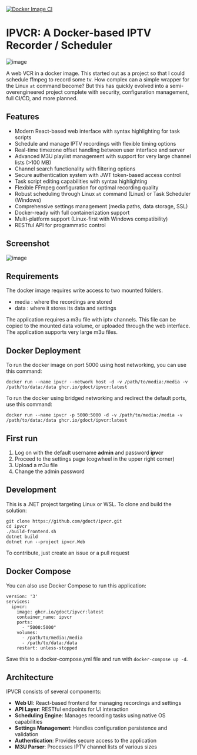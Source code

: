[![Docker Image CI](https://github.com/gdoct/ipvcr/actions/workflows/docker-image.yml/badge.svg)](https://github.com/gdoct/ipvcr/actions/workflows/docker-image.yml)
# IPVCR: A Docker-based IPTV Recorder / Scheduler
![image](https://github.com/user-attachments/assets/f8fbb0b1-47d8-407a-bfff-0515cdc3ba7e)

A web VCR in a docker image. 
This started out as a project so that I could schedule ffmpeg to record some tv. How complex can a simple wrapper for the Linux ```at``` command become? But this has quickly evolved into a semi-overengineered project complete with security, configuration management, full CI/CD, and more planned.

## Features

- Modern React-based web interface with syntax highlighting for task scripts 
- Schedule and manage IPTV recordings with flexible timing options
- Real-time timezone offset handling between user interface and server
- Advanced M3U playlist management with support for very large channel lists (>100 MB)
- Channel search functionality with filtering options
- Secure authentication system with JWT token-based access control
- Task script editing capabilities with syntax highlighting
- Flexible FFmpeg configuration for optimal recording quality
- Robust scheduling through Linux `at` command (Linux) or Task Scheduler (Windows)
- Comprehensive settings management (media paths, data storage, SSL)
- Docker-ready with full containerization support
- Multi-platform support (Linux-first with Windows compatibility)
- RESTful API for programmatic control

## Screenshot

![image](https://github.com/user-attachments/assets/2714a442-5914-46c2-9d52-3755116f6478)

## Requirements
The docker image requires write access to two mounted folders.
 - media : where the recordings are stored
 - data : where it stores its data and settings

The application requires a m3u file with iptv channels. This file can be copied to the mounted data volume, or uploaded through the web interface. The application supports very large m3u files.

## Docker Deployment

To run the docker image on port 5000 using host networking, you can use this command:
```
docker run --name ipvcr --network host -d -v /path/to/media:/media -v /path/to/data:/data ghcr.io/gdoct/ipvcr:latest
```

To run the docker using bridged networking and redirect the default ports, use this command:
```
docker run --name ipvcr -p 5000:5000 -d -v /path/to/media:/media -v /path/to/data:/data ghcr.io/gdoct/ipvcr:latest
```

## First run
1. Log on with the default username **admin** and password **ipvcr**
2. Proceed to the settings page (cogwheel in the upper right corner)
3. Upload a m3u file
4. Change the admin password

## Development

This is a .NET project targeting Linux or WSL. To clone and build the solution:

```
git clone https://github.com/gdoct/ipvcr.git
cd ipvcr
./build-frontend.sh
dotnet build
dotnet run --project ipvcr.Web
```

To contribute, just create an issue or a pull request

## Docker Compose

You can also use Docker Compose to run this application:

```
version: '3'
services:
  ipvcr:
    image: ghcr.io/gdoct/ipvcr:latest
    container_name: ipvcr
    ports:
      - "5000:5000"
    volumes:
      - /path/to/media:/media
      - /path/to/data:/data
    restart: unless-stopped
```

Save this to a docker-compose.yml file and run with `docker-compose up -d`.

## Architecture

IPVCR consists of several components:

- **Web UI**: React-based frontend for managing recordings and settings
- **API Layer**: RESTful endpoints for UI interaction 
- **Scheduling Engine**: Manages recording tasks using native OS capabilities
- **Settings Management**: Handles configuration persistence and validation
- **Authentication**: Provides secure access to the application
- **M3U Parser**: Processes IPTV channel lists of various sizes

